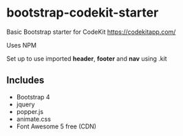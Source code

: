 # bootstrap-codekit-starter

Basic Bootstrap starter for CodeKit 
https://codekitapp.com/ 

Uses NPM

Set up to use imported **header**, **footer** and **nav** using .kit


## Includes

- Bootstrap 4
- jquery
- popper.js
- animate.css
- Font Awesome 5 free (CDN)

